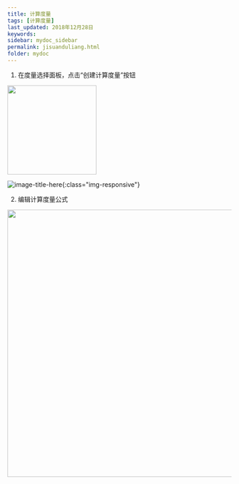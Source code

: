 ```yaml
---
title: 计算度量
tags: [计算度量]
last_updated: 2018年12月28日
keywords: 
sidebar: mydoc_sidebar
permalink: jisuanduliang.html
folder: mydoc
---
```


1. 在度量选择面板，点击“创建计算度量”按钮

<p align="left">
    <img src="https://dataforhelp.github.io/images/jisuanziduan/jisuanduliang/jisuanduliang-1.png"  width="200" >
</p>

![image-title-here](https://dataforhelp.github.io/images/jisuanziduan/jisuanduliang/jisuanduliang-1.png){:class="img-responsive"}

2. 编辑计算度量公式

<p align="left">
    <img src="https://dataforhelp.github.io/images/jisuanziduan/jisuanduliang/jisuanduliang-2.png"  width="600" >
</p>


